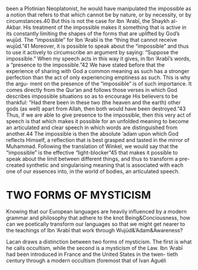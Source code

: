 been a Plotinian Neoplatonist, he would have manipulated the impossible  as a notion that refers to that which cannot be by nature, or by necessity,  or  by  circumstances.40  But  this  is  not  the  case  for  Ibn  ‘Arabī,  the  Shaykh   al-Akbar. His treatment of the impossible makes it something that is active  in its constantly limiting the shapes of the forms that are uplifted by God’s  wujūd.  The  “impossible”  for  Ibn  ‘Arabī  is  the  “thing  that  cannot  receive   wujūd.”41  Moreover,  it  is  possible  to  speak  about  the  “impossible”  and   thus to use it actively to circumscribe an argument by saying: “Suppose the  impossible.” When my speech acts in this way it gives, in Ibn ‘Arabī’s words,  a “presence to the impossible.”42 We have stated before that the experience  of sharing with God a common meaning as such has a stronger perfection  than the act of only experiencing emptiness as such. This is why the argu- ment on the presence of the “impossible” is of such importance. It comes  directly from the Qur’an and follows those verses in which God describes  impossible situations so as to encourage His believers to be thankful: “Had  there  been  in  these  two  (the  heaven  and  the  earth)  other  gods  (as  well)   apart from Allah, then both would have been destroyed.”43 Thus, if we are  able to give presence to the impossible, then this very act of speech is that  which makes it possible for an unfolded meaning to become an articulated  and  clear  speech  in  which  words  are  distinguished  from  another.44  The   impossible  is  then  the  absolute  ‘adam  upon  which  God  reflects  Himself,   a  reflection  that  is  best  grasped  and  tasted  in  the  mirror  of  Muhammad.   Following the translation of Winkel, we would say that the “impossible” is  the effective “light-blocker”45 that makes it possible to speak about the limit  between different things, and thus to transform a pre-created synthetic and  singularising meaning that is associated with each one of our essences into,  in the world of bodies, an articulated speech. 

# TWO FORMS OF MYSTICISM

Knowing that our European languages are heavily influenced by a modern  grammar and philosophy that adhere to the knot Being&Conciousness, how  can  we  poetically  transform  our  languages  so  that  we  might  get  nearer  to   the teachings of Ibn ‘Arabī that work through Wujūd&’Adam&Awareness?

Lacan  draws  a  distinction  between  two  forms  of  mysticism.  The  first  is   what  he  calls  occultism,  while  the  second  is  a  mysticism  of  the  Law.  Ibn   ‘Arabī had been introduced in France and the United States in the twen- tieth  century  through  a  modern  occultism  (foremost  that  of  Ivan  Aguéli
